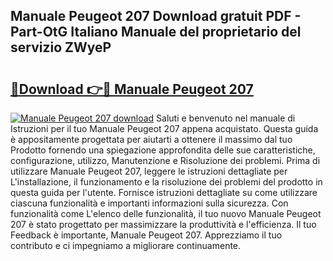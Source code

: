## Manuale Peugeot 207 Download gratuit PDF - Part-OtG Italiano Manuale del proprietario del servizio ZWyeP

# <h2><a href="http://dfg8m6.blite.top/?on=Manuale+Peugeot+207">🔗Download 👉🔴 Manuale Peugeot 207</a></h2>

[![Manuale Peugeot 207 download](https://i.imgur.com/lujVjoI.png)](http://dfg8m6.blite.top/?on=Manuale+Peugeot+207)
Saluti e benvenuto nel manuale di Istruzioni per il tuo Manuale Peugeot 207 appena acquistato. Questa guida è appositamente progettata per aiutarti a ottenere il massimo dal tuo Prodotto fornendo una spiegazione approfondita delle sue caratteristiche, configurazione, utilizzo, Manutenzione e Risoluzione dei problemi. Prima di utilizzare Manuale Peugeot 207, leggere le istruzioni dettagliate per L'installazione, il funzionamento e la risoluzione dei problemi del prodotto in questa guida per l'utente. Fornisce istruzioni dettagliate su come utilizzare ciascuna funzionalità e importanti informazioni sulla sicurezza. Con funzionalità come L'elenco delle funzionalità, il tuo nuovo Manuale Peugeot 207 è stato progettato per massimizzare la produttività e l'efficienza. Il tuo Feedback è importante, Manuale Peugeot 207. Apprezziamo il tuo contributo e ci impegniamo a migliorare continuamente.
